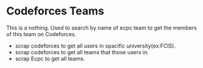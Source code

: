 Codeforces Teams
==================
This is a nothing.
Used to search by name of ecpc team to get the members of this team on Codeforces.
- scrap codeforces to get all users in spacific university(ex:FCIS).
- scrap codeforces to get all teams that those users in.
- scrap Ecpc to get all teams.
